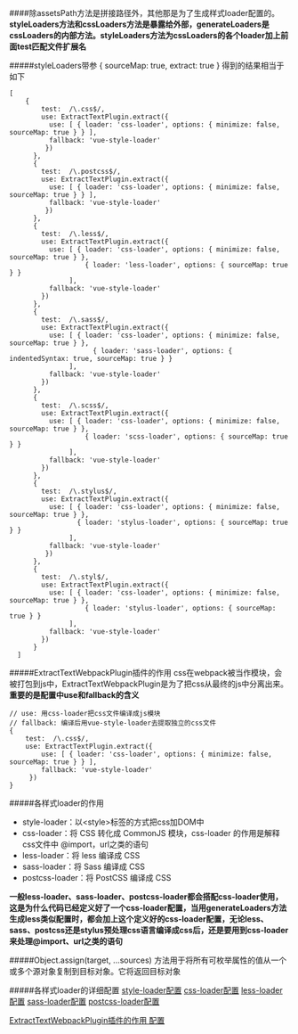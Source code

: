 
####除assetsPath方法是拼接路径外，其他那是为了生成样式loader配置的。
**styleLoaders方法和cssLoaders方法是暴露给外部，generateLoaders是cssLoaders的内部方法。styleLoaders方法为cssLoaders的各个loader加上前面test匹配文件扩展名**

#####styleLoaders带参 { sourceMap: true, extract: true } 得到的结果相当于如下
```
[
    {
        test:  /\.css$/,
        use: ExtractTextPlugin.extract({
          use: [ { loader: 'css-loader', options: { minimize: false, sourceMap: true } } ],
          fallback: 'vue-style-loader'
         })
      },
      {
        test:  /\.postcss$/,
        use: ExtractTextPlugin.extract({
          use: [ { loader: 'css-loader', options: { minimize: false, sourceMap: true } } ],
          fallback: 'vue-style-loader'
         })
      },
      {
        test:  /\.less$/,
        use: ExtractTextPlugin.extract({
          use: [ { loader: 'css-loader', options: { minimize: false, sourceMap: true } },
                   { loader: 'less-loader', options: { sourceMap: true } }
               ],
          fallback: 'vue-style-loader'
        })
      },
      {
        test:  /\.sass$/,
        use: ExtractTextPlugin.extract({
          use: [ { loader: 'css-loader', options: { minimize: false, sourceMap: true } },
                     { loader: 'sass-loader', options: { indentedSyntax: true, sourceMap: true } }
               ],
          fallback: 'vue-style-loader'
        })
      },
      {
        test:  /\.scss$/,
        use: ExtractTextPlugin.extract({
          use: [ { loader: 'css-loader', options: { minimize: false, sourceMap: true } },
                   { loader: 'scss-loader', options: { sourceMap: true } }
               ],
          fallback: 'vue-style-loader'
        })
      },
      {
        test:  /\.stylus$/,
        use: ExtractTextPlugin.extract({
          use: [ { loader: 'css-loader', options: { minimize: false, sourceMap: true } },
                 { loader: 'stylus-loader', options: { sourceMap: true } }
               ],
          fallback: 'vue-style-loader'
         })
      },
      {
        test:  /\.styl$/,
        use: ExtractTextPlugin.extract({
          use: [ { loader: 'css-loader', options: { minimize: false, sourceMap: true } },
                   { loader: 'stylus-loader', options: { sourceMap: true } }
               ],
          fallback: 'vue-style-loader'
        })
      }
  ]
```


#####ExtractTextWebpackPlugin插件的作用
css在webpack被当作模块，会被打包到js中，ExtractTextWebpackPlugin是为了把css从最终的js中分离出来。**重要的是配置中use和fallback的含义**
```
// use: 用css-loader把css文件编译成js模块
// fallback: 编译后用vue-style-loader去提取独立的css文件
{
    test:  /\.css$/,
    use: ExtractTextPlugin.extract({
        use: [ { loader: 'css-loader', options: { minimize: false, sourceMap: true } } ],
        fallback: 'vue-style-loader'
     })
}
```



#####各样式loader的作用
- style-loader：以\<style\>标签的方式把css加DOM中
- css-loader：将 CSS 转化成 CommonJS 模块，css-loader 的作用是解释css文件中 @import，url之类的语句
- less-loader：将 less 编译成 CSS
- sass-loader：将 Sass 编译成 CSS
- postcss-loader：将 PostCSS 编译成 CSS

**一般less-loader、sass-loader、postcss-loader都会搭配css-loader使用，这是为什么代码已经定义好了一个css-loader配置，当用generateLoaders方法生成less类似配置时，都会加上这个定义好的css-loader配置，无论less、sass、postcss还是stylus预处理css语言编译成css后，还是要用到css-loader来处理@import、url之类的语句**




#####Object.assign(target, ...sources)
方法用于将所有可枚举属性的值从一个或多个源对象复制到目标对象。它将返回目标对象

#####各样式loader的详细配置
[style-loader配置](https://webpack.docschina.org/loaders/style-loader/)
[css-loader配置](https://webpack.docschina.org/loaders/css-loader)
[less-loader配置](https://webpack.docschina.org/loaders/less-loader/)
[sass-loader配置](https://webpack.docschina.org/loaders/sass-loader/)
[postcss-loader配置](https://webpack.docschina.org/loaders/postcss-loader/)




[ExtractTextWebpackPlugin插件的作用
配置](https://webpack.docschina.org/plugins/extract-text-webpack-plugin/)
